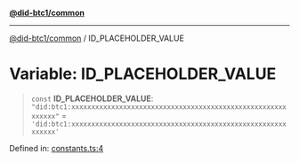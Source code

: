 [**@did-btc1/common**](../README.md)

***

[@did-btc1/common](../globals.md) / ID\_PLACEHOLDER\_VALUE

# Variable: ID\_PLACEHOLDER\_VALUE

> `const` **ID\_PLACEHOLDER\_VALUE**: `"did:btc1:xxxxxxxxxxxxxxxxxxxxxxxxxxxxxxxxxxxxxxxxxxxxxxxxxxxxxxxxxxxx"` = `'did:btc1:xxxxxxxxxxxxxxxxxxxxxxxxxxxxxxxxxxxxxxxxxxxxxxxxxxxxxxxxxxxx'`

Defined in: [constants.ts:4](https://github.com/dcdpr/did-btc1-js/blob/4ab6f9915d95beed9bc633644c9db1539395f512/packages/common/src/constants.ts#L4)
